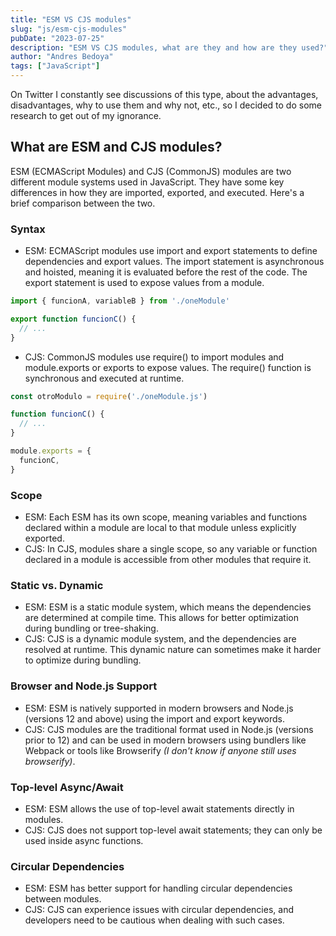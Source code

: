```yaml
---
title: "ESM VS CJS modules"
slug: "js/esm-cjs-modules"
pubDate: "2023-07-25"
description: "ESM VS CJS modules, what are they and how are they used?"
author: "Andres Bedoya"
tags: ["JavaScript"]
---
```


On Twitter I constantly see discussions of this type, about the advantages, disadvantages, why to use them and why not, etc., so I decided to do some research to get out of my ignorance.

## What are ESM and CJS modules?
ESM (ECMAScript Modules) and CJS (CommonJS) modules are two different module systems used in JavaScript. They have some key differences in how they are imported, exported, and executed. Here's a brief comparison between the two.

### Syntax

- ESM: ECMAScript modules use import and export statements to define dependencies and export values. The import statement is asynchronous and hoisted, meaning it is evaluated before the rest of the code. The export statement is used to expose values from a module.

```js
import { funcionA, variableB } from './oneModule'

export function funcionC() {
  // ...
}
```

- CJS: CommonJS modules use require() to import modules and module.exports or exports to expose values. The require() function is synchronous and executed at runtime.

```js
const otroModulo = require('./oneModule.js')

function funcionC() {
  // ...
}

module.exports = {
  funcionC,
}
```

### Scope

- ESM: Each ESM has its own scope, meaning variables and functions declared within a module are local to that module unless explicitly exported.
- CJS: In CJS, modules share a single scope, so any variable or function declared in a module is accessible from other modules that require it.

### Static vs. Dynamic

- ESM: ESM is a static module system, which means the dependencies are determined at compile time. This allows for better optimization during bundling or tree-shaking.
- CJS: CJS is a dynamic module system, and the dependencies are resolved at runtime. This dynamic nature can sometimes make it harder to optimize during bundling.

### Browser and Node.js Support

- ESM: ESM is natively supported in modern browsers and Node.js (versions 12 and above) using the import and export keywords.
- CJS: CJS modules are the traditional format used in Node.js (versions prior to 12) and can be used in modern browsers using bundlers like Webpack or tools like Browserify _(I don't know if anyone still uses browserify)_.

### Top-level Async/Await

- ESM: ESM allows the use of top-level await statements directly in modules.
- CJS: CJS does not support top-level await statements; they can only be used inside async functions.

### Circular Dependencies

- ESM: ESM has better support for handling circular dependencies between modules.
- CJS: CJS can experience issues with circular dependencies, and developers need to be cautious when dealing with such cases.